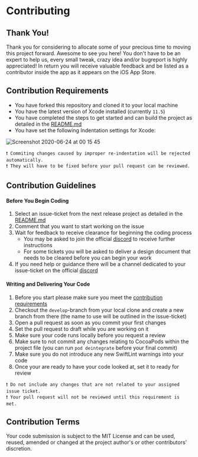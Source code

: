 # Contributing

## Thank You!

Thank you for considering to allocate some of your precious time to moving this project forward. Awesome to see you here! You don't have to be an expert to help us, every small tweak, crazy idea and/or bugreport is highly appreciated! In return you will receive valuable feedback and be listed as a contributor inside the app as it appears on the iOS App Store.

## Contribution Requirements

- You have forked this repository and cloned it to your local machine
- You have the latest version of Xcode installed (currently `11.5`)
- You have completed the steps to get started and can build the project as detailed in the [README.md](https://github.com/erikmartens/NearbyWeather/blob/develop/README.md/#how-to-get-started)
- You have set the following Indentation settings for Xcode:

![Screenshot 2020-06-24 at 00 15 45](https://user-images.githubusercontent.com/18531084/85470909-f9054d80-b5af-11ea-89a6-99b4b889521c.png)

```
❗️ Commiting changes caused by improper re-indentation will be rejected automatically. 
❗️ They will have to be fixed before your pull request can be reviewed.
```

## Contribution Guidelines

#### Before You Begin Coding

1. Select an issue-ticket from the next release project as detailed in the [README.md](https://github.com/erikmartens/NearbyWeather/blob/develop/README.md/#app-releases)
2. Comment that you want to start working on the issue 
3. Wait for feedback to receive clearance for beginning the coding process 
    - You may be asked to join the official [discord](https://discord.gg/fxPgKzC) to receive further instructions
    - For some tickets you will be asked to deliver a design document that needs to be cleared before you can begin your work
4. If you need help or guidance there will be a channel dedicated to your issue-ticket on the official [discord](https://discord.gg/fxPgKzC)

#### Writing and Delivering Your Code

1. Before you start please make sure you meet the [contribution requirements](#contribution-requirements)
2. Checkout the `develop`-branch from your local clone and create a new branch from there (the name to use will be outlined in the issue-ticket)
3. Open a pull request as soon as you commit your first changes
4. Set the pull request to draft while you are working on it
5. Make sure your code runs locally before you request a review
6. Make sure to not commit any changes relating to CocoaPods within the project file (you can run `pod deintegrate` before your final commit)
7. Make sure you do not introduce any new SwiftLint warnings into your code
8. Once your are ready to have your code looked at, set it to ready for review

```
❗️ Do not include any changes that are not related to your assigned issue ticket. 
❗️ Your pull request will not be reviewed until this requirement is met.
```

## Contribution Terms

Your code submission is subject to the MIT License and can be used, reused, amended or changed at the project author's or other contributors' discretion.
